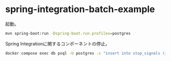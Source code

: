 # spring-integration-batch-example

起動。

```sh
mvn spring-boot:run -Dspring-boot.run.profiles=postgres
```

Spring Integrationに関するコンポーネントの停止。

```sh
docker compose exec db psql -U postgres -c "insert into stop_signals (id) values (1)"
```

